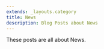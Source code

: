 ```yaml
---
extends: _layouts.category
title: News
description: Blog Posts about News
---
```


These posts are all about News.